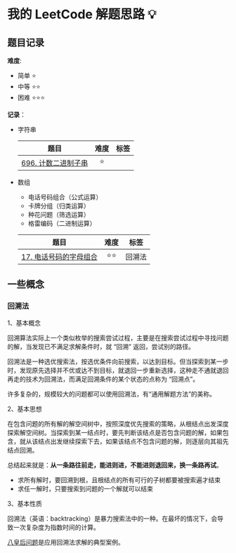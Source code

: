 # 我的 LeetCode 解题思路 💡

## 题目记录

**难度**:

- 简单 ⭐
- 中等 ⭐⭐
- 困难 ⭐⭐⭐

**记录**：

- 字符串

  |题目|难度|标签|
  |:---:|:---:|:---:|
  |[696. 计数二进制子串](./simple/696.%20计数二进制子串.md)|⭐||

- 数组

  - 电话号码组合（公式运算）
  - 卡牌分组（归类运算）
  - 种花问题（筛选运算）
  - 格雷编码（二进制运算）

  |题目|难度|标签|
  |:---:|:---:|:---:|
  |[17. 电话号码的字母组合](https://leetcode-cn.com/problems/letter-combinations-of-a-phone-number/)|⭐⭐|回溯法|

## 一些概念

### 回溯法

1、基本概念

回溯算法实际上一个类似枚举的搜索尝试过程，主要是在搜索尝试过程中寻找问题的解，当发现已不满足求解条件时，就 “回溯” 返回，尝试别的路径。

回溯法是一种选优搜索法，按选优条件向前搜索，以达到目标。但当探索到某一步时，发现原先选择并不优或达不到目标，就退回一步重新选择，这种走不通就退回再走的技术为回溯法，而满足回溯条件的某个状态的点称为 “回溯点”。

许多复杂的，规模较大的问题都可以使用回溯法，有“通用解题方法”的美称。

2、基本思想

在包含问题的所有解的解空间树中，按照深度优先搜索的策略，从根结点出发深度探索解空间树。当探索到某一结点时，要先判断该结点是否包含问题的解，如果包含，就从该结点出发继续探索下去，如果该结点不包含问题的解，则逐层向其祖先结点回溯。

总结起来就是：**从一条路往前走，能进则进，不能进则退回来，换一条路再试**。

- 求所有解时，要回溯到根，且根结点的所有可行的子树都要被搜索遍才结束
- 求任一解时，只要搜索到问题的一个解就可以结束

3、基本性质

回溯法（英语：backtracking）是暴力搜索法中的一种。在最坏的情况下，会导致一次复杂度为指数时间的计算。

[八皇后问题](https://leetcode-cn.com/problems/eight-queens-lcci/)是应用回溯法求解的典型案例。

